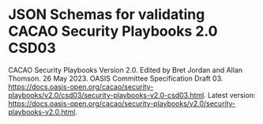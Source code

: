 # JSON Schemas for validating CACAO Security Playbooks 2.0 CSD03

CACAO Security Playbooks Version 2.0. Edited by Bret Jordan and Allan Thomson. 26 May 2023. OASIS Committee Specification Draft 03. https://docs.oasis-open.org/cacao/security-playbooks/v2.0/csd03/security-playbooks-v2.0-csd03.html. Latest version: https://docs.oasis-open.org/cacao/security-playbooks/v2.0/security-playbooks-v2.0.html.
